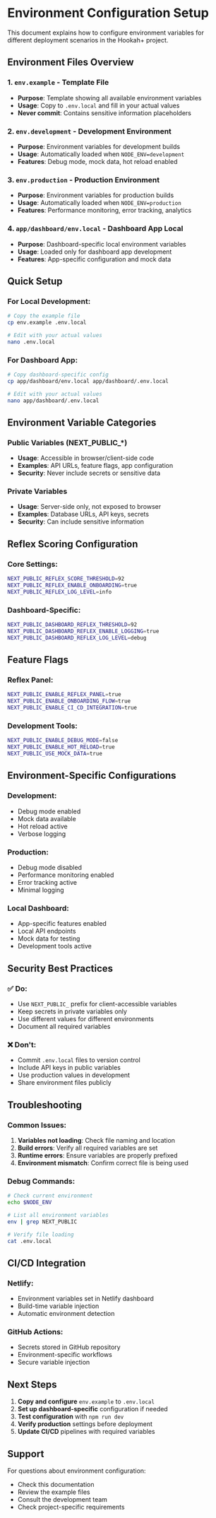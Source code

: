 # Environment Configuration Setup

This document explains how to configure environment variables for different deployment scenarios in the Hookah+ project.

## Environment Files Overview

### 1. `env.example` - Template File
- **Purpose**: Template showing all available environment variables
- **Usage**: Copy to `.env.local` and fill in your actual values
- **Never commit**: Contains sensitive information placeholders

### 2. `env.development` - Development Environment
- **Purpose**: Environment variables for development builds
- **Usage**: Automatically loaded when `NODE_ENV=development`
- **Features**: Debug mode, mock data, hot reload enabled

### 3. `env.production` - Production Environment
- **Purpose**: Environment variables for production builds
- **Usage**: Automatically loaded when `NODE_ENV=production`
- **Features**: Performance monitoring, error tracking, analytics

### 4. `app/dashboard/env.local` - Dashboard App Local
- **Purpose**: Dashboard-specific local environment variables
- **Usage**: Loaded only for dashboard app development
- **Features**: App-specific configuration and mock data

## Quick Setup

### For Local Development:
```bash
# Copy the example file
cp env.example .env.local

# Edit with your actual values
nano .env.local
```

### For Dashboard App:
```bash
# Copy dashboard-specific config
cp app/dashboard/env.local app/dashboard/.env.local

# Edit with your actual values
nano app/dashboard/.env.local
```

## Environment Variable Categories

### Public Variables (NEXT_PUBLIC_*)
- **Usage**: Accessible in browser/client-side code
- **Examples**: API URLs, feature flags, app configuration
- **Security**: Never include secrets or sensitive data

### Private Variables
- **Usage**: Server-side only, not exposed to browser
- **Examples**: Database URLs, API keys, secrets
- **Security**: Can include sensitive information

## Reflex Scoring Configuration

### Core Settings:
```bash
NEXT_PUBLIC_REFLEX_SCORE_THRESHOLD=92
NEXT_PUBLIC_REFLEX_ENABLE_ONBOARDING=true
NEXT_PUBLIC_REFLEX_LOG_LEVEL=info
```

### Dashboard-Specific:
```bash
NEXT_PUBLIC_DASHBOARD_REFLEX_THRESHOLD=92
NEXT_PUBLIC_DASHBOARD_REFLEX_ENABLE_LOGGING=true
NEXT_PUBLIC_DASHBOARD_REFLEX_LOG_LEVEL=debug
```

## Feature Flags

### Reflex Panel:
```bash
NEXT_PUBLIC_ENABLE_REFLEX_PANEL=true
NEXT_PUBLIC_ENABLE_ONBOARDING_FLOW=true
NEXT_PUBLIC_ENABLE_CI_CD_INTEGRATION=true
```

### Development Tools:
```bash
NEXT_PUBLIC_ENABLE_DEBUG_MODE=false
NEXT_PUBLIC_ENABLE_HOT_RELOAD=true
NEXT_PUBLIC_USE_MOCK_DATA=true
```

## Environment-Specific Configurations

### Development:
- Debug mode enabled
- Mock data available
- Hot reload active
- Verbose logging

### Production:
- Debug mode disabled
- Performance monitoring enabled
- Error tracking active
- Minimal logging

### Local Dashboard:
- App-specific features enabled
- Local API endpoints
- Mock data for testing
- Development tools active

## Security Best Practices

### ✅ Do:
- Use `NEXT_PUBLIC_` prefix for client-accessible variables
- Keep secrets in private variables only
- Use different values for different environments
- Document all required variables

### ❌ Don't:
- Commit `.env.local` files to version control
- Include API keys in public variables
- Use production values in development
- Share environment files publicly

## Troubleshooting

### Common Issues:

1. **Variables not loading**: Check file naming and location
2. **Build errors**: Verify all required variables are set
3. **Runtime errors**: Ensure variables are properly prefixed
4. **Environment mismatch**: Confirm correct file is being used

### Debug Commands:
```bash
# Check current environment
echo $NODE_ENV

# List all environment variables
env | grep NEXT_PUBLIC

# Verify file loading
cat .env.local
```

## CI/CD Integration

### Netlify:
- Environment variables set in Netlify dashboard
- Build-time variable injection
- Automatic environment detection

### GitHub Actions:
- Secrets stored in GitHub repository
- Environment-specific workflows
- Secure variable injection

## Next Steps

1. **Copy and configure** `env.example` to `.env.local`
2. **Set up dashboard-specific** configuration if needed
3. **Test configuration** with `npm run dev`
4. **Verify production** settings before deployment
5. **Update CI/CD** pipelines with required variables

## Support

For questions about environment configuration:
- Check this documentation
- Review the example files
- Consult the development team
- Check project-specific requirements
